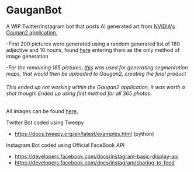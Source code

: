 # GauganBot
A WIP Twitter/Instagram bot that posts AI generated art from [NVIDIA's Gaugan2 application.](http://gaugan.org/gaugan2/)

 -First 200 pictures were generated using a random generated list of 180 adjective and 10 nouns, found [here](https://raw.githubusercontent.com/2lag/GauganBot/main/comboList.txt) entering them as the only method of image generation
 

 *-For the remaining 165 pictures, [this](https://raw.githubusercontent.com/2lag/GauganBot/main/randomColors.pde) was used for generating segmentation maps, that would then be uploaded to Gaugan2, creating the final product*
  ###### This ended up not working within the Gaugan2 application, it was worth a shot though! Ended up using first method for all 365 photos.

 
 All images can be found [here.](https://github.com/2lag/GauganBot/tree/main/pics)

Twitter Bot coded using Tweepy
 - https://docs.tweepy.org/en/latest/examples.html (python)

Instagram Bot coded using Official FaceBook API
 - https://developers.facebook.com/docs/instagram-basic-display-api
 - https://developers.facebook.com/docs/instagram/sharing-to-feed

